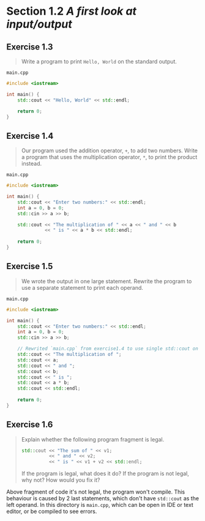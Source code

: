 # Section 1.2 _A first look at input/output_

## Exercise 1.3

> Write a program to print `Hello, World` on the standard output.

`main.cpp`
```cpp
#include <iostream>

int main() {
    std::cout << "Hello, World" << std::endl;

    return 0;
}
```


## Exercise 1.4

> Our program used the addition operator, `+`, to add two numbers. Write a program that uses the multiplication operator, `*`, to print the product instead.

`main.cpp`
```cpp
#include <iostream>

int main() {
    std::cout << "Enter two numbers:" << std::endl;
    int a = 0, b = 0;
    std::cin >> a >> b;

    std::cout << "The multiplication of " << a << " and " << b
              << " is " << a * b << std::endl;
    
    return 0;
}
```


## Exercise 1.5

> We wrote the output in one large statement. Rewrite the program to use a separate statement to print each operand.

`main.cpp`
```cpp
#include <iostream>

int main() {
    std::cout << "Enter two numbers:" << std::endl;
    int a = 0, b = 0;
    std::cin >> a >> b;

    // Rewrited `main.cpp` from exercise1.4 to use single std::cout on every literal
    std::cout << "The multiplication of ";
    std::cout << a;
    std::cout << " and ";
    std::cout << b;
    std::cout << " is ";
    std::cout << a * b;
    std::cout << std::endl;
    
    return 0;
}
```


## Exercise 1.6

> Explain whether the following program fragment is legal.
> ```cpp
> std::cout << "The sum of " << v1;
>           << " and " << v2;
>           << " is " << v1 + v2 << std::endl;
> ```
> If the program is legal, what does it do? If the program is not legal, why not? How would you fix it?

Above fragment of code it's not legal, the program won't compile. This behaviour is caused by 2 last statements, which don't have `std::cout` as the left operand. In this directory is `main.cpp`, which can be open in IDE or text editor, or be compiled to see errors.
